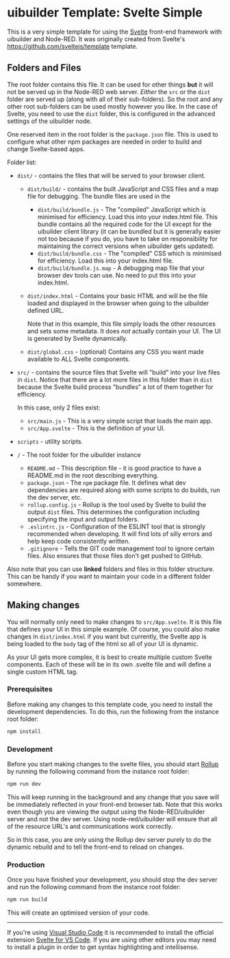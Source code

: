 # uibuilder Template: Svelte Simple

This is a very simple template for using the [Svelte](https://svelte.dev/) front-end framework with uibuilder and Node-RED. It was originally created from Svelte's https://github.com/sveltejs/template template.

## Folders and Files

The root folder contains this file. It can be used for other things **but** it will not be served up in the Node-RED web server.
_Either_ the `src` or the `dist` folder are served up (along with all of their sub-folders). So the root and any other root sub-folders
can be used mostly however you like. In the case of Svelte, you need to use the `dist` folder, this is configured in the advanced settings of the uibuilder node.

One reserved item in the root folder is the `package.json` file. This is used to configure what other npm packages are needed in order to build and change Svelte-based apps.

Folder list:

* `dist/` - contains the files that will be served to your browser client.
  
  * `dist/build/` - contains the built JavaScript and CSS files and a map file for debugging. The bundle files are used in the 
    
    * `dist/build/bundle.js` - The "compiled" JavaScript which is minimised for efficiency. Load this into your index.html file. This bundle contains all the required code for the UI except for the uibuilder client library (it can be bundled but it is generally easier not too because if you do, you have to take on responsibility for maintaining the correct versions when uibuilder gets updated).
    * `dist/build/bundle.css` - The "compiled" CSS which is minimised for efficiency. Load this into your index.html file.
    * `dist/build/bundle.js.map` - A debugging map file that your browser dev tools can use. No need to put this into your index.html.
  
  * `dist/index.html` - Contains your basic HTML and will be the file loaded and displayed in the browser when going to the uibuilder defined URL.

    Note that in this example, this file simply loads the other resources and sets some metadata. It does _not_ actually contain your UI. The UI is generated by Svelte dynamically.

  * `dist/global.css` - (optional) Contains any CSS you want made available to ALL Svelte components.

* `src/` - contains the source files that Svelte will "build" into your live files in `dist`. Notice that there are a lot more files in this folder than in `dist` because the Svelte build process "bundles" a lot of them together for efficiency.

    In this case, only 2 files exist:

    * `src/main.js` - This is a very simple script that loads the main app.
    * `src/App.svelte` - This is the definition of your UI.

* `scripts` - utility scripts.

* `/` - The root folder for the uibuilder instance

   * `README.md` - This description file - it is good practice to have a README.md in the root describing everything.
   * `package.json` - The `npm` package file. It defines what dev dependencies are required along with some scripts to do builds, run the dev server, etc.
   * `rollup.config.js` - Rollup is the tool used by Svelte to build the output `dist` files. This determines the configuration including specifying the input and output folders.
   * `.eslintrc.js` - Configuration of the ESLINT tool that is strongly recommended when developing. It will find lots of silly errors and help keep code consistently written.
   * `.gitignore` - Tells the GIT code management tool to ignore certain files. Also ensures that those files don't get pushed to GitHub.

Also note that you can use **linked** folders and files in this folder structure. This can be handy if you want to maintain your code in a different folder somewhere.

## Making changes

You will normally only need to make changes to `src/App.svelte`. It is this file that defines your UI in this simple example. Of course, you could also make changes in `dist/index.html` if you want but currently, the Svelte app is being loaded to the `body` tag of the html so all of your UI is dynamic.

As your UI gets more complex, it is best to create multiple custom Svelte components. Each of these will be in its own .svelte file and will define a single custom HTML tag.

### Prerequisites

Before making any changes to this template code, you need to install the development dependencies. To do this, run the following from the instance root folder:

```bash
npm install
```

### Development

Before you start making changes to the svelte files, you should start [Rollup](https://rollupjs.org) by running the following command from the instance root folder:

```bash
npm run dev
```

This will keep running in the background and any change that you save will be immediately reflected in your front-end browser tab. Note that this works even though you are viewing the output using the Node-RED/uibuilder server and not the dev server. Using node-red/uibuilder will ensure that all of the resource URL's and communications work correctly.

So in this case, you are only using the Rollup dev server purely to do the dynamic rebuild and to tell the front-end to reload on changes.

### Production

Once you have finished your development, you should stop the dev server and run the following command from the instance root folder:

```bash
npm run build
```

This will create an optimised version of your code.

---------

If you're using [Visual Studio Code](https://code.visualstudio.com/) it is recommended to install the official extension [Svelte for VS Code](https://marketplace.visualstudio.com/items?itemName=svelte.svelte-vscode). If you are using other editors you may need to install a plugin in order to get syntax highlighting and intellisense.

